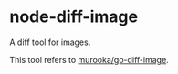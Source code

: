 # node-diff-image

A diff tool for images.

This tool refers to [murooka/go-diff-image](https://github.com/murooka/go-diff-image).
